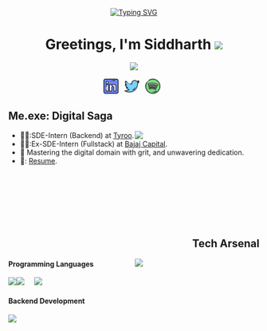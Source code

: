 <p align="center">
<a href="https://git.io/typing-svg"><img src="https://readme-typing-svg.demolab.com?font=Source+Code+Pro&pause=1000&color=1AF72E&random=false&width=600&lines=crafting+code+like+a+maestro+orchestrates+music.;" alt="Typing SVG" /></a>
</p>

<div align="center">
   <h1>Greetings, I'm Siddharth <img src="https://media.giphy.com/media/hvRJCLFzcasrR4ia7z/giphy.gif" width="25px">
 </h1>
</div>

<div align="center">
   <img src="https://media2.giphy.com/media/v1.Y2lkPTc5MGI3NjExdTdsYmMxMWgxbGpxbzNhcmc3c3lscjY2bnUwbGs4MjU0enBlbWJ4ZSZlcD12MV9pbnRlcm5hbF9naWZfYnlfaWQmY3Q9cw/rOev4Rw3ADfwKTm7gb/giphy.gif" width="120px">
</div>

<p align='center'>
<a href="linkedin.com/in/siddharth-juyal-a30920201/"><img height="30" src="https://raw.githubusercontent.com/8bithemant/8bithemant/master/linkedin.png?raw=true"></a>&nbsp;&nbsp;
<a href="https://twitter.com/siddharth_juyal"><img height="30" src="https://raw.githubusercontent.com/8bithemant/8bithemant/master/twitter.png?raw=true"></a>&nbsp;&nbsp;
<a href="https://open.spotify.com/user/or5hur93y7gyik9rmm9n453sv?si=a8e440ea3a21484a"><img height="30" src="https://raw.githubusercontent.com/8bithemant/8bithemant/master/spotify.png?raw=true"></a>&nbsp;&nbsp;
</p>

<div align="left">
   <h2>Me.exe: Digital Saga
 </h2>


<img align="right" src="https://media0.giphy.com/media/3o7aD25MovvtfQoENy/giphy.gif?cid=ecf05e478qxnt7urzjgh1gt3bqkasmui5mg19088vz0xgiuc&ep=v1_gifs_related&rid=giphy.gif&ct=g" width="250px">

- 👨‍💼:SDE-Intern (Backend) at [Tyroo](https://tyroo.com/).
- 👨‍💼:Ex-SDE-Intern (Fullstack) at [Bajaj Capital](https://www.bajajcapital.com/).
- :lion: Mastering the digital domain with grit, and unwavering dedication.
- 📂: [Resume](https://drive.google.com/file/d/1GAy-lpUVIjy-FK0o_LUgs_pcWBcI19e2/view?usp=drive_link).
</div>

<br>
<br>
<br>
<br>
<br>
<br>


<div>
   <h2 align="right">Tech Arsenal</h2>

   <img align="right" src="https://media3.giphy.com/media/v1.Y2lkPTc5MGI3NjExZ3M5dDV3cWpibnE2cm1lbXdranJiNWQzaDI5dmNsdzllbHhoN3h1NiZlcD12MV9pbnRlcm5hbF9naWZfYnlfaWQmY3Q9Zw/10jYACUrFLPQC4/giphy.gif" width="250px">

   <h4>Programming Languages</h4>
   <img align="left" src="https://img.shields.io/badge/python--white%20?style=for-the-badge&logo=python&logoColor=white&labelColor=blue">
   <img src="https://img.shields.io/badge/C%2B%2B-%20-white%20?style=for-the-badge&logo=C%2B%2B&logoColor=white&labelColor=blue">
   &nbsp;&nbsp;&nbsp;
   <img src="https://img.shields.io/badge/Javascript-%20-white%20?style=for-the-badge&logo=javascript&logoColor=white&labelColor=yellow">

   <br>

   <h4>Backend Development</h4>
   <img src="https://img.shields.io/badge/Flask--white%20?style=for-the-badge&logo=flask&logoColor=white&labelColor=blue">
</div>


